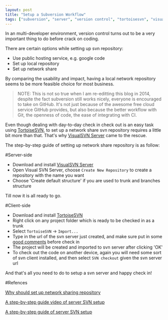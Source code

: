 ```yaml
---
layout: post
title: "Setup a Subversion Workflow"
tags: ["subversion", "server", "version control", "tortoisesvn", "visualsvn"]
---
```


<div class="message">
In an multi-developer environment, version control turns out to be a very important thing to do before crack on coding.
</div>

There are certain options while setting up svn repository:

- Use public hosting service, e.g. google code
- Set up local repository
- Set up network share

By comparing the usability and impact, having a local network repository seems to be more feasible choice for most business.

> NOTE: This is not so true when I am re-editting this blog in 2014, despite the fact subversion still works nicely, everyone is encouraged to take on GitHub. It's not just because of the awesome free cloud service GitHub provides, but also because the better workflow with Git, the openness of code, the ease of integrating with CI.

Even though dealing with day-to-day check in check out is an easy task using [TortoiseSVN](http://tortoisesvn.net/), to set up a network share svn repository requires a little bit more than that. That's why [VisualSVN Server](http://www.visualsvn.com/server/) came to the rescue.

The step-by-step guide of setting up network share repository is as follow:

#Server-side

- Download and install [VisualSVN Server](http://www.visualsvn.com/server/download/)
- Open Visual SVN Server, choose `Create New Repository` to create a repository with the name you want
- Choose 'Create default structure' if you are used to trunk and branches structure

Till now it is all ready to go.

#Client-side

- Download and install [TortoiseSVN](http://tortoisesvn.net/downloads.html)
- Right click on any project folder which is ready to be checked in as a trunk
- Select `TortoiseSVN` -> `Import...`
- Type in the url of the svn server just created, and make sure put in some [good comments](http://programmers.stackexchange.com/questions/52267/why-should-i-write-a-commit-message) before check in
- The project will be created and imported to svn server after clicking 'OK'
- To check out the code on another device, again you will need some sort of svn client installed, and then select `SVN checkout` given the svn server url

And that's all you need to do to setup a svn server and happy check in!

#Refences

[Why should set up network sharing repository](http://tortoisesvn.net/docs/release/TortoiseSVN_en/tsvn-serversetup.html)

[A step-by-step guide video of server SVN setup](http://www.youtube.com/watch?v=yGIo9_x-YSo)

[A step-by-step guide of server SVN setup](http://rajibmahmud.wordpress.com/2009/01/09/work-with-visual-svn-server-tortoise-svn/)
